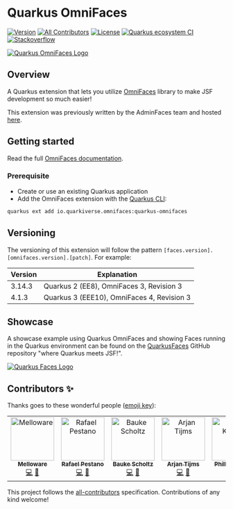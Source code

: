# Quarkus OmniFaces

[![Version](https://img.shields.io/maven-central/v/io.quarkiverse.omnifaces/quarkus-omnifaces?logo=apache-maven&style=flat-square)](https://search.maven.org/artifact/io.quarkiverse.omnifaces/quarkus-omnifaces)
[![All Contributors](https://img.shields.io/badge/all_contributors-5-orange.svg?style=flat-square)](#contributors-)
[![License](https://img.shields.io/badge/License-Apache%202.0-blue.svg?style=flat-square)](https://opensource.org/licenses/Apache-2.0)
[![Quarkus ecosystem CI](https://github.com/quarkiverse/quarkus-omnifaces/actions/workflows/quarkus-snapshot.yaml/badge.svg)](https://github.com/quarkiverse/quarkus-omnifaces/actions/workflows/quarkus-snapshot.yaml)
[![Stackoverflow](https://img.shields.io/badge/StackOverflow-omnifaces-chocolate.svg)](https://stackoverflow.com/questions/tagged/omnifaces)

[![Quarkus OmniFaces Logo](https://github.com/quarkiverse/quarkus-omnifaces/blob/main/docs/modules/ROOT/assets/images/omnifaces.png)](https://omnifaces.org/)


## Overview

A Quarkus extension that lets you utilize [OmniFaces](https://omnifaces.org/) library to make JSF development so much easier!

This extension was previously written by the AdminFaces team and hosted [here](https://github.com/adminfaces/quarkus-omnifaces).

## Getting started

Read the full [OmniFaces documentation](https://quarkiverse.github.io/quarkiverse-docs/quarkus-omnifaces/dev/).

### Prerequisite

* Create or use an existing Quarkus application
* Add the OmniFaces extension with the [Quarkus CLI](https://quarkus.io/guides/cli-tooling):
```bash
quarkus ext add io.quarkiverse.omnifaces:quarkus-omnifaces
```

## Versioning

The versioning of this extension will follow the pattern `[faces.version].[omnifaces.version].[patch]`. For example:

| Version | Explanation |
| --- | --- |
| 3.14.3 | Quarkus 2 (EE8), OmniFaces 3, Revision 3 |
| 4.1.3 | Quarkus 3 (EEE10), OmniFaces 4, Revision 3 |

## Showcase

A showcase example using Quarkus OmniFaces and showing Faces running in the Quarkus environment can be found on
the [QuarkusFaces](https://github.com/melloware/quarkus-faces) GitHub repository "where Quarkus meets JSF!".

[![Quarkus Faces Logo](https://github.com/melloware/quarkus-faces/blob/main/src/site/QuarkusFaces.svg)](https://github.com/melloware/quarkus-faces)

## Contributors ✨

Thanks goes to these wonderful people ([emoji key](https://allcontributors.org/docs/en/emoji-key)):

<!-- ALL-CONTRIBUTORS-LIST:START - Do not remove or modify this section -->
<!-- prettier-ignore-start -->
<!-- markdownlint-disable -->
<table>
  <tbody>
    <tr>
      <td align="center" valign="top" width="14.28%"><a href="http://melloware.com"><img src="https://avatars.githubusercontent.com/u/4399574?v=4?s=100" width="100px;" alt="Melloware"/><br /><sub><b>Melloware</b></sub></a><br /><a href="https://github.com/quarkiverse/quarkus-omnifaces/commits?author=melloware" title="Code">💻</a> <a href="#maintenance-melloware" title="Maintenance">🚧</a></td>
      <td align="center" valign="top" width="14.28%"><a href="http://rpestano.wordpress.com"><img src="https://avatars.githubusercontent.com/u/1592273?v=4?s=100" width="100px;" alt="Rafael Pestano"/><br /><sub><b>Rafael Pestano</b></sub></a><br /><a href="https://github.com/quarkiverse/quarkus-omnifaces/commits?author=rmpestano" title="Code">💻</a> <a href="#maintenance-rmpestano" title="Maintenance">🚧</a></td>
      <td align="center" valign="top" width="14.28%"><a href="https://balusc.omnifaces.org"><img src="https://avatars.githubusercontent.com/u/173372?v=4?s=100" width="100px;" alt="Bauke Scholtz"/><br /><sub><b>Bauke Scholtz</b></sub></a><br /><a href="https://github.com/quarkiverse/quarkus-omnifaces/commits?author=BalusC" title="Code">💻</a> <a href="#maintenance-BalusC" title="Maintenance">🚧</a></td>
      <td align="center" valign="top" width="14.28%"><a href="http://arjan-tijms.omnifaces.org"><img src="https://avatars.githubusercontent.com/u/3037006?v=4?s=100" width="100px;" alt="Arjan Tijms"/><br /><sub><b>Arjan Tijms</b></sub></a><br /><a href="https://github.com/quarkiverse/quarkus-omnifaces/commits?author=arjantijms" title="Code">💻</a> <a href="#maintenance-arjantijms" title="Maintenance">🚧</a></td>
      <td align="center" valign="top" width="14.28%"><a href="http://www.phillip-kruger.com"><img src="https://avatars.githubusercontent.com/u/6836179?v=4?s=100" width="100px;" alt="Phillip Krüger"/><br /><sub><b>Phillip Krüger</b></sub></a><br /><a href="https://github.com/quarkiverse/quarkus-omnifaces/issues?q=author%3Aphillip-kruger" title="Bug reports">🐛</a></td>
    </tr>
  </tbody>
</table>

<!-- markdownlint-restore -->
<!-- prettier-ignore-end -->

<!-- ALL-CONTRIBUTORS-LIST:END -->

This project follows the [all-contributors](https://github.com/all-contributors/all-contributors) specification. Contributions of any kind welcome!
